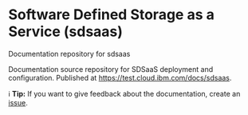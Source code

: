 # Software Defined Storage as a Service (sdsaas)
Documentation repository for sdsaas



Documentation source repository for SDSaaS deployment and configuration. Published at https://test.cloud.ibm.com/docs/sdsaas.

:information_source: **Tip:** If you want to give feedback about the documentation, create an [issue](https://github.ibm.com/cloud-docs/sdsaas/issues).


